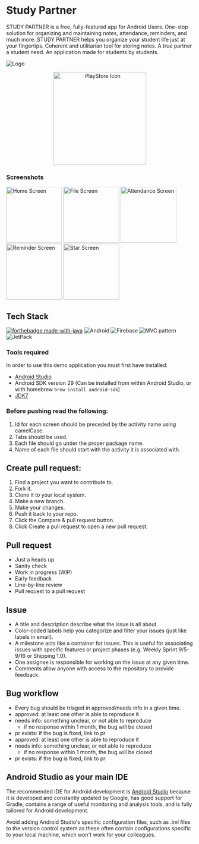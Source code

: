 # Study Partner
STUDY PARTNER is a free, fully-featured app for Android Users. One-stop solution for organizing and maintaining notes, attendance, reminders, and much more. STUDY PARTNER helps you organize your student life just at your fingertips. Coherent and utilitarian tool for storing notes. A true partner a student need. An application made for students by students.

![Logo](https://github.com/krayong/Study_Partner/blob/master/app/src/main/app_logo-playstore.png)

<p align="center"> <a href="https://play.google.com/store/apps/details?id=com.studypartner" target="blank"><img src="https://life1019.com/wp-content/uploads/sites/7/2015/10/google-play-logo.jpg" alt="PlayStore Icon" width = "250" /></a> </p>
 
### Screenshots
<p float="left">
	<img src="https://github.com/krayong/Study_Partner/blob/master/screenshots/Home%20Screen.jpg" alt="Home Screen" width="150">
	<img src="https://github.com/krayong/Study_Partner/blob/master/screenshots/File%20Screen.jpg" alt="File Screen" width="150">
	<img src="https://github.com/krayong/Study_Partner/blob/master/screenshots/Attendance%20Screen.jpg" alt="Attendance Screen" width="150">
	<img src="https://github.com/krayong/Study_Partner/blob/master/screenshots/Reminder%20Screen.jpg" alt="Reminder Screen" width="150">
	<img src="https://github.com/krayong/Study_Partner/blob/master/screenshots/Star%20Screen.jpg" alt="Star Screen" width="150">
</p>

## Tech Stack
[![forthebadge made-with-java](http://ForTheBadge.com/images/badges/made-with-java.svg)](https://www.java.org/)	<img alt="Android" src="https://img.shields.io/badge/Android-3DDC84?style=for-the-badge&logo=android&logoColor=white" />	<img alt="Firebase" src="https://img.shields.io/badge/firebase%20-%23039BE5.svg?&style=for-the-badge&logo=firebase"/>	<img alt="MVC pattern" src="https://img.shields.io/badge/MVC pattern%20-%234f0599.svg?&style=for-the-badge&logo=MVCpattern&logoColor=white"/>	<img alt="JetPack" src="https://img.shields.io/badge/Jetpack%20-%234f0599.svg?&style=for-the-badge&logo=jetpack&logoColor=white"/>

### Tools required
In order to use this demo application you must first have installed:
* [Android Studio](https://developer.android.com/studio/index.html)
* Android SDK version 29 (Can be installed from within Android Studio, or with homebrew `brew install android-sdk`)
* [JDK7](http://www.oracle.com/technetwork/java/javase/downloads/jdk7-downloads-1880260.html)
### Before pushing read the following:

1. Id for each screen should be preceded by the activity name using camelCase.
2. Tabs should be used.
3. Each file should go under the proper package name.
4. Name of each file should start with the activity it is associated with.
## Create pull request:
1) Find a project you want to contribute to.
2) Fork it.
3) Clone it to your local system.
4) Make a new branch.
5) Make your changes.
6) Push it back to your repo.
7) Click the Compare & pull request button.
8) Click Create a pull request to open a new pull request.
## Pull request
- Just a heads up
- Sanity check
- Work in progress (WIP)
- Early feedback
- Line-by-line review
- Pull request to a pull request
## Issue
- A title and description describe what the issue is all about.
- Color-coded labels help you categorize and filter your issues (just like labels in email).
- A milestone acts like a container for issues. This is useful for associating issues with specific features or project phases (e.g. Weekly Sprint 9/5-9/16 or Shipping 1.0).
- One assignee is responsible for working on the issue at any given time.
- Comments allow anyone with access to the repository to provide feedback.
## Bug workflow
- Every bug should be triaged in approved/needs info in a given time.
- approved: at least one other is able to reproduce it
- needs info: something unclear, or not able to reproduce
  - if no response within 1 month, the bug will be closed
- pr exists: if the bug is fixed, link to pr
- approved: at least one other is able to reproduce it
- needs info: something unclear, or not able to reproduce
  - if no response within 1 month, the bug will be closed
- pr exists: if the bug is fixed, link to pr

## Android Studio as your main IDE 
The recommended IDE for Android development is [Android Studio](https://developer.android.com/studio) because it is developed and constantly updated by Google, has good support for Gradle, contains a range of useful monitoring and analysis tools, and is fully tailored for Android development.

Avoid adding Android Studio's specific configuration files, such as .iml files to the version control system as these often contain configurations specific to your local machine, which won't work for your colleagues.
